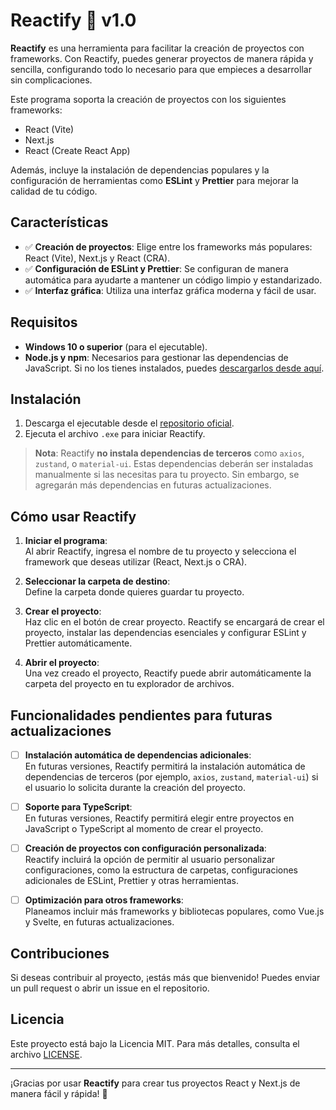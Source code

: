 # Reactify 🚀 v1.0

**Reactify** es una herramienta para facilitar la creación de proyectos con frameworks. Con Reactify, puedes generar proyectos de manera rápida y sencilla, configurando todo lo necesario para que empieces a desarrollar sin complicaciones. 

Este programa soporta la creación de proyectos con los siguientes frameworks:

- React (Vite)
- Next.js
- React (Create React App)

Además, incluye la instalación de dependencias populares y la configuración de herramientas como **ESLint** y **Prettier** para mejorar la calidad de tu código.

## Características

- ✅ **Creación de proyectos**: Elige entre los frameworks más populares: React (Vite), Next.js y React (CRA).
- ✅ **Configuración de ESLint y Prettier**: Se configuran de manera automática para ayudarte a mantener un código limpio y estandarizado.
- ✅ **Interfaz gráfica**: Utiliza una interfaz gráfica moderna y fácil de usar.

## Requisitos

- **Windows 10 o superior** (para el ejecutable).
- **Node.js y npm**: Necesarios para gestionar las dependencias de JavaScript. Si no los tienes instalados, puedes [descargarlos desde aquí](https://nodejs.org/).

## Instalación

1. Descarga el ejecutable desde el [repositorio oficial](#).
2. Ejecuta el archivo `.exe` para iniciar Reactify.

> **Nota**: Reactify **no instala dependencias de terceros** como `axios`, `zustand`, o `material-ui`. Estas dependencias deberán ser instaladas manualmente si las necesitas para tu proyecto. Sin embargo, se agregarán más dependencias en futuras actualizaciones.


## Cómo usar Reactify

1. **Iniciar el programa**:  
   Al abrir Reactify, ingresa el nombre de tu proyecto y selecciona el framework que deseas utilizar (React, Next.js o CRA).
   
2. **Seleccionar la carpeta de destino**:  
   Define la carpeta donde quieres guardar tu proyecto.

3. **Crear el proyecto**:  
   Haz clic en el botón de crear proyecto. Reactify se encargará de crear el proyecto, instalar las dependencias esenciales y configurar ESLint y Prettier automáticamente.

4. **Abrir el proyecto**:  
   Una vez creado el proyecto, Reactify puede abrir automáticamente la carpeta del proyecto en tu explorador de archivos.


## Funcionalidades pendientes para futuras actualizaciones

- [ ] **Instalación automática de dependencias adicionales**:  
  En futuras versiones, Reactify permitirá la instalación automática de dependencias de terceros (por ejemplo, `axios`, `zustand`, `material-ui`) si el usuario lo solicita durante la creación del proyecto.

- [ ] **Soporte para TypeScript**:  
  En futuras versiones, Reactify permitirá elegir entre proyectos en JavaScript o TypeScript al momento de crear el proyecto.

- [ ] **Creación de proyectos con configuración personalizada**:  
  Reactify incluirá la opción de permitir al usuario personalizar configuraciones, como la estructura de carpetas, configuraciones adicionales de ESLint, Prettier y otras herramientas.

- [ ] **Optimización para otros frameworks**:  
  Planeamos incluir más frameworks y bibliotecas populares, como Vue.js y Svelte, en futuras actualizaciones.


## Contribuciones

Si deseas contribuir al proyecto, ¡estás más que bienvenido! Puedes enviar un pull request o abrir un issue en el repositorio.

## Licencia

Este proyecto está bajo la Licencia MIT. Para más detalles, consulta el archivo [LICENSE](LICENSE).

---

¡Gracias por usar **Reactify** para crear tus proyectos React y Next.js de manera fácil y rápida! 🚀
